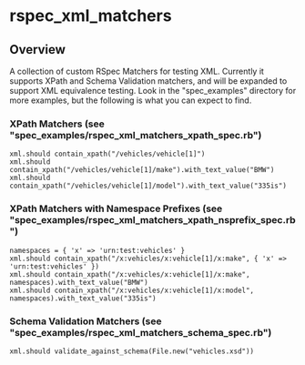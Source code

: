 rspec\_xml\_matchers
====================

Overview
--------

A collection of custom RSpec Matchers for testing XML. Currently it supports XPath and Schema
Validation matchers, and will be expanded to support XML equivalence testing. Look in the "spec_examples"
directory for more examples, but the following is what you can expect to find.

### XPath Matchers (see "spec\_examples/rspec\_xml\_matchers\_xpath\_spec.rb") ###

	xml.should contain_xpath("/vehicles/vehicle[1]")
	xml.should contain_xpath("/vehicles/vehicle[1]/make").with_text_value("BMW")
	xml.should contain_xpath("/vehicles/vehicle[1]/model").with_text_value("335is")

### XPath Matchers with Namespace Prefixes (see "spec\_examples/rspec\_xml\_matchers\_xpath\_nsprefix\_spec.rb") ###

	namespaces = { 'x' => 'urn:test:vehicles' }
	xml.should contain_xpath("/x:vehicles/x:vehicle[1]/x:make", { 'x' => 'urn:test:vehicles' })
	xml.should contain_xpath("/x:vehicles/x:vehicle[1]/x:make", namespaces).with_text_value("BMW")
	xml.should contain_xpath("/x:vehicles/x:vehicle[1]/x:model", namespaces).with_text_value("335is")

### Schema Validation Matchers (see "spec\_examples/rspec\_xml\_matchers\_schema\_spec.rb") ###

	xml.should validate_against_schema(File.new("vehicles.xsd"))
